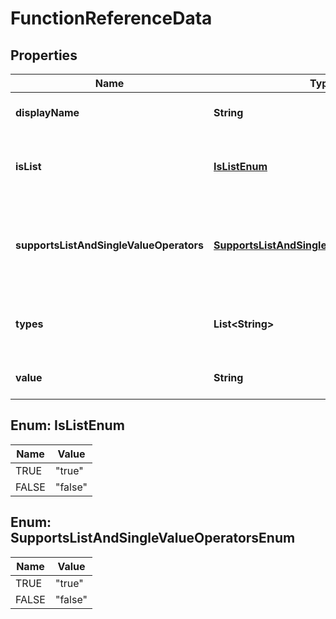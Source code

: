 # FunctionReferenceData

## Properties
Name | Type | Description | Notes
------------ | ------------- | ------------- | -------------
**displayName** | **String** | The display name of the function. |  [optional]
**isList** | [**IsListEnum**](#IsListEnum) | Whether the function can take a list of arguments. |  [optional]
**supportsListAndSingleValueOperators** | [**SupportsListAndSingleValueOperatorsEnum**](#SupportsListAndSingleValueOperatorsEnum) | Whether the function supports both single and list value operators. |  [optional]
**types** | **List&lt;String&gt;** | The data types returned by the function. |  [optional]
**value** | **String** | The function identifier. |  [optional]

<a name="IsListEnum"></a>
## Enum: IsListEnum
Name | Value
---- | -----
TRUE | &quot;true&quot;
FALSE | &quot;false&quot;

<a name="SupportsListAndSingleValueOperatorsEnum"></a>
## Enum: SupportsListAndSingleValueOperatorsEnum
Name | Value
---- | -----
TRUE | &quot;true&quot;
FALSE | &quot;false&quot;

